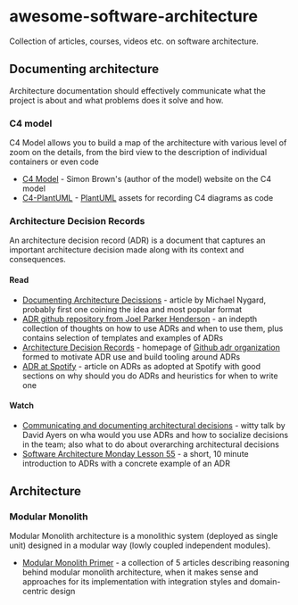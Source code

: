 # awesome-software-architecture
Collection of articles, courses, videos etc. on software architecture.

## Documenting architecture

Architecture documentation should effectively communicate what the project is about and what problems does it solve and how. 

### C4 model

C4 Model allows you to build a map of the architecture with various level of zoom on the details, from the bird view to the description of individual containers or even code

- [C4 Model](https://c4model.com/) - Simon Brown's (author of the model) website on the C4 model
- [C4-PlantUML](https://github.com/plantuml-stdlib/C4-PlantUML) - [PlantUML](https://plantuml.com/) assets for recording C4 diagrams as code

### Architecture Decision Records

An architecture decision record (ADR) is a document that captures an important architecture decision made along with its context and consequences.

#### Read
- [Documenting Architecture Decissions](https://cognitect.com/blog/2011/11/15/documenting-architecture-decisions) - article by Michael Nygard, probably first one coining the idea and most popular format
- [ADR github repository from Joel Parker Henderson](https://github.com/joelparkerhenderson/architecture-decision-record) - an indepth collection of thoughts on how to use ADRs and when to use them, plus contains selection of templates and examples of ADRs
- [Architecture Decision Records](https://adr.github.io/) - homepage of [Github adr organization](https://github.com/adr) formed to motivate ADR use and build tooling around ADRs
- [ADR at Spotify](https://engineering.atspotify.com/2020/04/14/when-should-i-write-an-architecture-decision-record/) - article on ADRs as adopted at Spotify with good sections on why should you do ADRs and heuristics for when to write one

#### Watch
- [Communicating and documenting architectural decisions](https://www.youtube.com/watch?v=rwfXkSjFhzc) - witty talk by David Ayers on wha would you use ADRs and how to socialize decisions in the team; also what to do about overarching architectural decisions
- [Software Architecture Monday Lesson 55](https://www.youtube.com/watch?v=LMBqGPLvonU) - a short, 10 minute introduction to ADRs with a concrete example of an ADR
## Architecture

### Modular Monolith

Modular Monolith architecture is a monolithic system (deployed as single unit) designed in a modular way (lowly coupled independent modules).

- [Modular Monolith Primer](http://www.kamilgrzybek.com/design/modular-monolith-primer/) - a collection of 5 articles describing reasoning behind modular monolith architecture, when it makes sense and approaches for its implementation with integration styles and domain-centric design